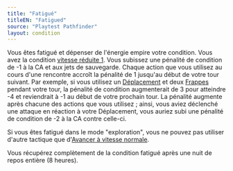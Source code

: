```yaml
---
title: "Fatigué"
titleEN: "Fatigued"
source: "Playtest Pathfinder"
layout: condition
---
```


Vous êtes fatigué et dépenser de l'énergie empire votre condition. Vous avez la condition [vitesse réduite 1](vitesse-réduite.html). Vous subissez une pénalité de condition de -1 à la CA et aux jets de sauvegarde. Chaque action que vous utilisez au cours d'une rencontre accroît la pénalité de 1 jusqu'au début de votre tour suivant. Par exemple, si vous utilisez un [Déplacement](/ch9-jouer-à-pathfinder/actions-de-base.html#déplacement) et deux [Frappes](/ch9-jouer-à-pathfinder/actions-de-base.html#frappe) pendant votre tour, la pénalité de condition augmenterait de 3 pour atteindre -4 et reviendrait à -1 au début de votre prochain tour. La pénalité augmente après chacune des actions que vous utilisez ; ainsi, vous aviez déclenché une attaque en réaction à votre Déplacement, vous auriez subi une pénalité de condition de -2 à la CA contre celle-ci.

Si vous êtes fatigué dans le mode "exploration", vous ne pouvez pas utiliser d'autre tactique que d'[Avancer à vitesse normale](/ch9-jouer-à-pathfinder/mode-exploration.html#avancer-à-vitesse-normale).

Vous récupérez complètement de la condition fatigué après une nuit de repos entière (8 heures).